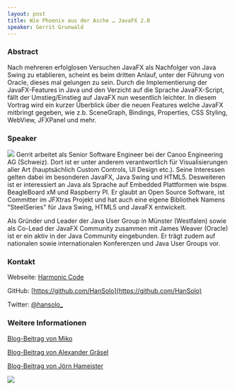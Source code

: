 ```yaml
---
layout: post
title: Wie Phoenix aus der Asche … JavaFX 2.0
speaker: Gerrit Grunwald
---
```


### Abstract

Nach mehreren erfolglosen Versuchen JavaFX als Nachfolger von Java Swing zu etablieren, scheint es beim dritten Anlauf, unter der Führung von Oracle, dieses mal gelungen zu sein. Durch die Implementierung der JavaFX-Features in Java und den Verzicht auf die Sprache JavaFX-Script, fällt der Umstieg/Einstieg auf JavaFX nun wesentlich leichter. In diesem Vortrag wird ein kurzer Überblick über die neuen Features welche JavaFX mitbringt gegeben, wie z.b. SceneGraph, Bindings, Properties, CSS Styling, WebView, JFXPanel und mehr.

### Speaker

<img src="/images/speaker/gerrit_grunwald.png" class="speakerpic"/>
Gerrit arbeitet als Senior Software Engineer bei der Canoo Engineering AG (Schweiz). Dort ist er unter anderem verantwortlich für Visualisierungen aller Art (hauptsächlich Custom Controls, UI Design etc.). Seine Interessen gelten dabei im besonderen JavaFX, Java Swing und HTML5. Desweiteren ist er interessiert an Java als Sprache auf Embedded Plattformen wie bspw. BeagleBoard xM und Raspberry PI. Er glaubt an Open Source Software, ist Committer im JFXtras Projekt und hat auch eine eigene Bibliothek Namens "SteelSeries" für Java Swing, HTML5 und JavaFX entwickelt. 

Als Gründer und Leader der Java User Group in Münster (Westfalen) sowie als Co-Lead der JavaFX Community zusammen mit James Weaver (Oracle) ist er ein aktiv in der Java Community eingebunden. Er trägt zudem auf nationalen sowie internationalen Konferenzen und Java User Groups vor.

### Kontakt

Webseite: [Harmonic Code](http://harmoniccode.blogspot.de/)

GitHub: [https://github.com/HanSolo](https://github.com/HanSolo)

Twitter: [@hansolo_](http://twitter.com/@hansolo_)

### Weitere Informationen

[Blog-Beitrag von Miko](http://blog.emsuiko.de/2013/03/12/jug_da-javafx-wie-phonix-aus-der-asche/)

[Blog-Beitrag von Alexander Gräsel](http://blog.axxg.de/2013/03/javafx-guru-gerrit-grunwald/)

[Blog-Beitrag von Jörn Hameister](http://www.hameister.org/Blog/?p=3980)

![](/images/talks/javafx.jpg)
